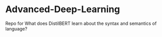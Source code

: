 # Advanced-Deep-Learning
Repo for What does DistilBERT learn about the syntax and semantics of language?
